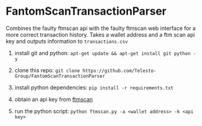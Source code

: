# FantomScanTransactionParser
Combines the faulty ftmscan api with the faulty ftmscan web interface for a more correct transaction history.  Takes a wallet address and a ftm scan api key and outputs information to `transactions.csv`


1. install git and python: `apt-get update && apt-get install git python -y`

1. clone this repo: `git clone https://github.com/Telesto-Group/FantomScanTransactionParser`

1. install python dependencies: `pip install -r requirements.txt`

1. obtain an api key from [ftmscan](https://ftmscan.com/)

1. run the python script: `python ftmscan.py -a <wallet address> -k <api key>`
